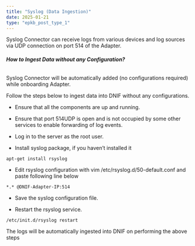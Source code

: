 ```yaml
---
title: "Syslog (Data Ingestion)"
date: 2025-01-21
type: "epkb_post_type_1"
---
```


  
Syslog Connector can receive logs from various devices and log sources via UDP connection on port 514 of the Adapter.

###### **How to Ingest Data without any Configuration?**

Syslog Connector will be automatically added (no configurations required) while onboarding Adapter.

Follow the steps below to ingest data into DNIF without any configurations.

- Ensure that all the components are up and running. 

- Ensure that port 514UDP is open and is not occupied by some other services to enable forwarding of log events.

- Log in to the server as the root user.

- Install syslog package, if you haven’t installed it  
    

```
apt-get install rsyslog
```

- Edit rsyslog configuration with vim /etc/rsyslog.d/50-default.conf and paste following line below

```
*.* @DNIF-Adapter-IP:514
```

- Save the syslog configuration file.

- Restart the rsyslog service.

```
/etc/init.d/rsyslog restart
```

The logs will be automatically ingested into DNIF on performing the above steps
